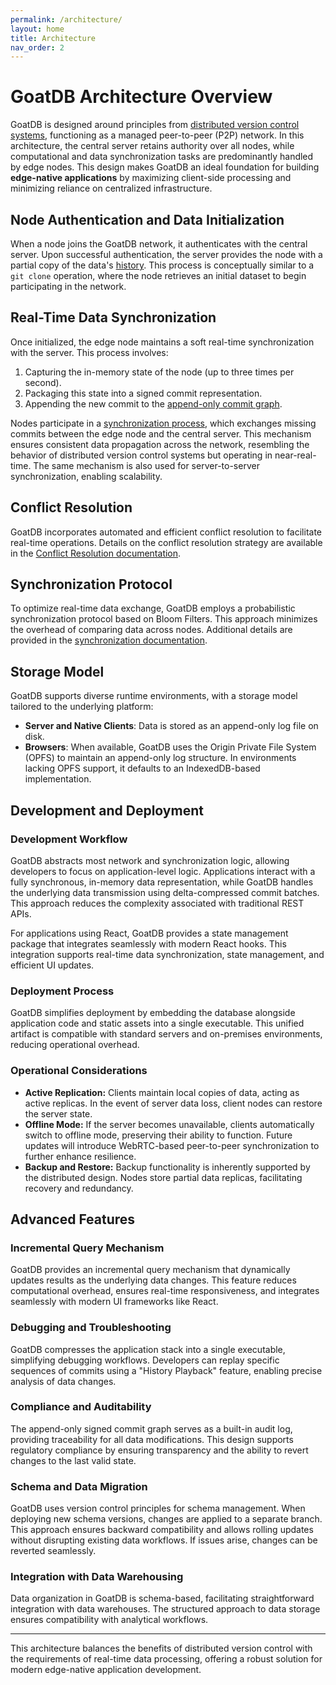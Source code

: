 ```yaml
---
permalink: /architecture/
layout: home
title: Architecture
nav_order: 2
---
```


# GoatDB Architecture Overview

GoatDB is designed around principles from [distributed version control systems](https://en.wikipedia.org/wiki/Distributed_version_control), functioning as a managed peer-to-peer (P2P) network. In this architecture, the central server retains authority over all nodes, while computational and data synchronization tasks are predominantly handled by edge nodes. This design makes GoatDB an ideal foundation for building **edge-native applications** by maximizing client-side processing and minimizing reliance on centralized infrastructure.

## Node Authentication and Data Initialization

When a node joins the GoatDB network, it authenticates with the central server. Upon successful authentication, the server provides the node with a partial copy of the data's [history](commit-graph.md). This process is conceptually similar to a `git clone` operation, where the node retrieves an initial dataset to begin participating in the network.

## Real-Time Data Synchronization

Once initialized, the edge node maintains a soft real-time synchronization with the server. This process involves:

1. Capturing the in-memory state of the node (up to three times per second).
2. Packaging this state into a signed commit representation.
3. Appending the new commit to the [append-only commit graph](commit-graph.md).

Nodes participate in a [synchronization process](sync.md), which exchanges missing commits between the edge node and the central server. This mechanism ensures consistent data propagation across the network, resembling the behavior of distributed version control systems but operating in near-real-time. The same mechanism is also used for server-to-server synchronization, enabling scalability.

## Conflict Resolution

GoatDB incorporates automated and efficient conflict resolution to facilitate real-time operations. Details on the conflict resolution strategy are available in the [Conflict Resolution documentation](./conflict-resolution.md).

## Synchronization Protocol

To optimize real-time data exchange, GoatDB employs a probabilistic synchronization protocol based on Bloom Filters. This approach minimizes the overhead of comparing data across nodes. Additional details are provided in the [synchronization documentation](./sync.md).

## Storage Model

GoatDB supports diverse runtime environments, with a storage model tailored to the underlying platform:

- **Server and Native Clients**: Data is stored as an append-only log file on disk.
- **Browsers**: When available, GoatDB uses the Origin Private File System (OPFS) to maintain an append-only log structure. In environments lacking OPFS support, it defaults to an IndexedDB-based implementation.

## Development and Deployment

### Development Workflow

GoatDB abstracts most network and synchronization logic, allowing developers to focus on application-level logic. Applications interact with a fully synchronous, in-memory data representation, while GoatDB handles the underlying data transmission using delta-compressed commit batches. This approach reduces the complexity associated with traditional REST APIs.

For applications using React, GoatDB provides a state management package that integrates seamlessly with modern React hooks. This integration supports real-time data synchronization, state management, and efficient UI updates.

### Deployment Process

GoatDB simplifies deployment by embedding the database alongside application code and static assets into a single executable. This unified artifact is compatible with standard servers and on-premises environments, reducing operational overhead.

### Operational Considerations

- **Active Replication:** Clients maintain local copies of data, acting as active replicas. In the event of server data loss, client nodes can restore the server state.
- **Offline Mode:** If the server becomes unavailable, clients automatically switch to offline mode, preserving their ability to function. Future updates will introduce WebRTC-based peer-to-peer synchronization to further enhance resilience.
- **Backup and Restore:** Backup functionality is inherently supported by the distributed design. Nodes store partial data replicas, facilitating recovery and redundancy.

## Advanced Features

### Incremental Query Mechanism

GoatDB provides an incremental query mechanism that dynamically updates results as the underlying data changes. This feature reduces computational overhead, ensures real-time responsiveness, and integrates seamlessly with modern UI frameworks like React.

### Debugging and Troubleshooting

GoatDB compresses the application stack into a single executable, simplifying debugging workflows. Developers can replay specific sequences of commits using a "History Playback" feature, enabling precise analysis of data changes.

### Compliance and Auditability

The append-only signed commit graph serves as a built-in audit log, providing traceability for all data modifications. This design supports regulatory compliance by ensuring transparency and the ability to revert changes to the last valid state.

### Schema and Data Migration

GoatDB uses version control principles for schema management. When deploying new schema versions, changes are applied to a separate branch. This approach ensures backward compatibility and allows rolling updates without disrupting existing data workflows. If issues arise, changes can be reverted seamlessly.

### Integration with Data Warehousing

Data organization in GoatDB is schema-based, facilitating straightforward integration with data warehouses. The structured approach to data storage ensures compatibility with analytical workflows.

---

This architecture balances the benefits of distributed version control with the requirements of real-time data processing, offering a robust solution for modern edge-native application development.
